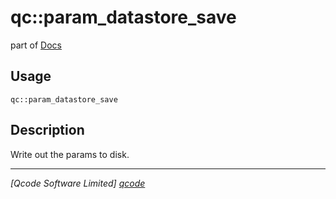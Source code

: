 qc::param_datastore_save
========================

part of [Docs](.)

Usage
-----
`qc::param_datastore_save `

Description
-----------
Write out the params to disk.

----------------------------------
*[Qcode Software Limited] [qcode]*

[qcode]: www.qcode.co.uk "Qcode Software"